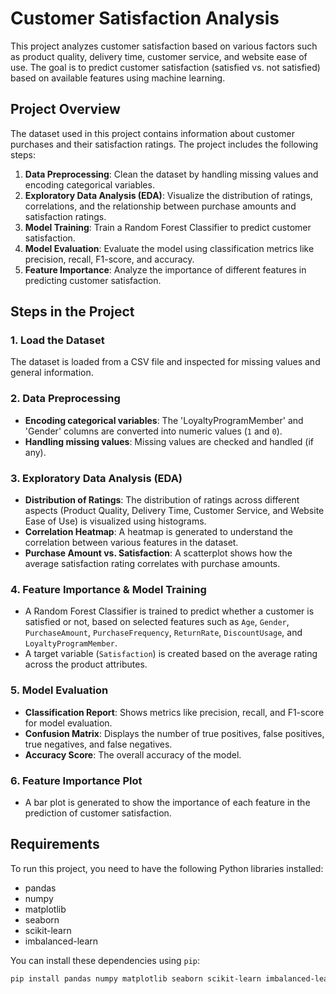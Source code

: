 # Customer Satisfaction Analysis

This project analyzes customer satisfaction based on various factors such as product quality, delivery time, customer service, and website ease of use. The goal is to predict customer satisfaction (satisfied vs. not satisfied) based on available features using machine learning.

## Project Overview

The dataset used in this project contains information about customer purchases and their satisfaction ratings. The project includes the following steps:

1. **Data Preprocessing**: Clean the dataset by handling missing values and encoding categorical variables.
2. **Exploratory Data Analysis (EDA)**: Visualize the distribution of ratings, correlations, and the relationship between purchase amounts and satisfaction ratings.
3. **Model Training**: Train a Random Forest Classifier to predict customer satisfaction.
4. **Model Evaluation**: Evaluate the model using classification metrics like precision, recall, F1-score, and accuracy.
5. **Feature Importance**: Analyze the importance of different features in predicting customer satisfaction.

## Steps in the Project

### 1. Load the Dataset
The dataset is loaded from a CSV file and inspected for missing values and general information.

### 2. Data Preprocessing
- **Encoding categorical variables**: The 'LoyaltyProgramMember' and 'Gender' columns are converted into numeric values (`1` and `0`).
- **Handling missing values**: Missing values are checked and handled (if any).

### 3. Exploratory Data Analysis (EDA)
- **Distribution of Ratings**: The distribution of ratings across different aspects (Product Quality, Delivery Time, Customer Service, and Website Ease of Use) is visualized using histograms.
- **Correlation Heatmap**: A heatmap is generated to understand the correlation between various features in the dataset.
- **Purchase Amount vs. Satisfaction**: A scatterplot shows how the average satisfaction rating correlates with purchase amounts.

### 4. Feature Importance & Model Training
- A Random Forest Classifier is trained to predict whether a customer is satisfied or not, based on selected features such as `Age`, `Gender`, `PurchaseAmount`, `PurchaseFrequency`, `ReturnRate`, `DiscountUsage`, and `LoyaltyProgramMember`.
- A target variable (`Satisfaction`) is created based on the average rating across the product attributes.

### 5. Model Evaluation
- **Classification Report**: Shows metrics like precision, recall, and F1-score for model evaluation.
- **Confusion Matrix**: Displays the number of true positives, false positives, true negatives, and false negatives.
- **Accuracy Score**: The overall accuracy of the model.

### 6. Feature Importance Plot
- A bar plot is generated to show the importance of each feature in the prediction of customer satisfaction.

## Requirements

To run this project, you need to have the following Python libraries installed:

- pandas
- numpy
- matplotlib
- seaborn
- scikit-learn
- imbalanced-learn

You can install these dependencies using `pip`:

```bash
pip install pandas numpy matplotlib seaborn scikit-learn imbalanced-learn
